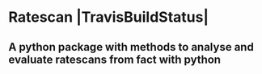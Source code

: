Ratescan |TravisBuildStatus|
=======================================
A python package with methods to analyse and evaluate ratescans from fact with python
----------------------------------------------------------------------------
